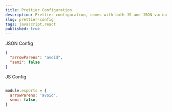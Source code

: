 ```yaml
---
title: Prettier Configuration
description: Prettier configuration, comes with both JS and JSON variants.
slug: prettier-config
tags: javascript,react
published: true
---
```


JSON Config

```json
{
  "arrowParens": "avoid",
  "semi": false
}

```



JS Config

```javascript

module.exports = {
  arrowParens: 'avoid',
  semi: false,
}

```
